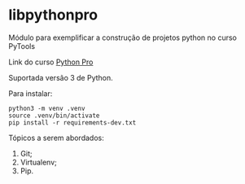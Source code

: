 # libpythonpro
Módulo para exemplificar a construção de projetos python no curso PyTools

Link do curso [Python Pro](https://www.python.pro.br/)

Suportada versão 3 de Python.

Para instalar:

```Console
python3 -m venv .venv
source .venv/bin/activate
pip install -r requirements-dev.txt
```


Tópicos a serem abordados:
 1. Git;
 2. Virtualenv;
 3. Pip.
